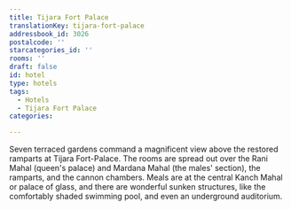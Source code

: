 ```yaml
---
title: Tijara Fort Palace
translationKey: tijara-fort-palace
addressbook_id: 3026
postalcode: ''
starcategories_id: ''
rooms: ''
draft: false
id: hotel
type: hotels
tags:
  - Hotels
  - Tijara Fort Palace
categories:

---
```

Seven terraced gardens command a magnificent view above the restored ramparts at Tijara Fort-Palace. The rooms are spread out over the Rani Mahal (queen's palace) and Mardana Mahal (the males' section), the ramparts, and the cannon chambers. Meals are at the central Kanch Mahal or palace of glass, and there are wonderful sunken structures, like the comfortably shaded swimming pool, and even an underground auditorium.